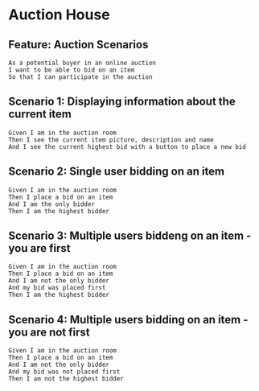 # Auction House

Feature: Auction Scenarios
--------------------------

    As a potential buyer in an online auction
    I want to be able to bid on an item
    So that I can participate in the auction

Scenario 1: Displaying information about the current item
---------------------------------------------------------

    Given I am in the auction room
    Then I see the current item picture, description and name
    And I see the current highest bid with a button to place a new bid

Scenario 2: Single user bidding on an item
------------------------------------------

    Given I am in the auction room
    Then I place a bid on an item
    And I am the only bidder
    Then I am the highest bidder

Scenario 3: Multiple users biddeng on an item - you are first
-------------------------------------------------------------

    Given I am in the auction room
    Then I place a bid on an item
    And I am not the only bidder
    And my bid was placed first
    Then I am the highest bidder

Scenario 4: Multiple users bidding on an item - you are not first
-----------------------------------------------------------------

    Given I am in the auction room
    Then I place a bid on an item
    And I am not the only bidder
    And my bid was not placed first
    Then I am not the highest bidder
